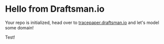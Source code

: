 # Hello from Draftsman.io

Your repo is initialized, head over to [tracepaper.draftsman.io](https://tracepaper.draftsman.io) and let's model some domain!

Test!




